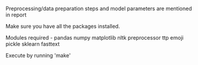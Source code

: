 Preprocessing/data preparation steps and model parameters are mentioned in report

Make sure you have all the packages installed.

Modules required -
pandas
numpy
matplotlib
nltk
preprocessor
ttp
emoji
pickle
sklearn
fasttext

Execute by running 'make'